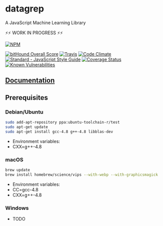 # datagrep

A JavaScript Machine Learning Library

&#x26A1;&#x26A1; WORK IN PROGRESS &#x26A1;&#x26A1;

[![NPM](https://nodei.co/npm/datagrep.png?downloads=true&downloadRank=true&stars=true)](https://nodei.co/npm/datagrep/)

[![bitHound Overall Score](https://www.bithound.io/github/mjschock/datagrep/badges/score.svg)](https://www.bithound.io/github/mjschock/datagrep)
[![Travis](https://travis-ci.org/mjschock/datagrep.svg)](https://travis-ci.org/mjschock/datagrep)
[![Code Climate](https://codeclimate.com/github/mjschock/datagrep/badges/gpa.svg)](https://codeclimate.com/github/mjschock/datagrep)
[![Standard - JavaScript Style Guide](https://img.shields.io/badge/code%20style-standard-brightgreen.svg)](http://standardjs.com)
[![Coverage Status](https://coveralls.io/repos/github/mjschock/datagrep/badge.svg)](https://coveralls.io/github/mjschock/datagrep)
[![Known Vulnerabilities](https://snyk.io/test/github/mjschock/datagrep/badge.svg)](https://snyk.io/test/github/mjschock/datagrep)

## <a href="https://mjschock.github.io/datagrep/">Documentation</a>

## Prerequisites
### Debian/Ubuntu
```bash
sudo add-apt-repository ppa:ubuntu-toolchain-r/test
sudo apt-get update
sudo apt-get install gcc-4.8 g++-4.8 libblas-dev
```
* Environment variables:
 * CXX=g++-4.8

### macOS
```bash
brew update
brew install homebrew/science/vips --with-webp --with-graphicsmagick
```
* Environment variables:
 * CC=gcc-4.8
 * CXX=g++-4.8

### Windows
* TODO
